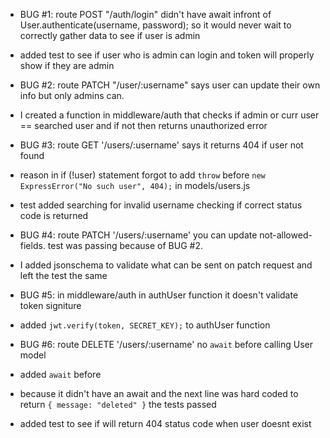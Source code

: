 - BUG #1: route POST "/auth/login" didn't have await infront of User.authenticate(username, password); so it would never wait to correctly gather data to see if user is admin
- added test to see if user who is admin can login and token will properly show if they are admin

- BUG #2: route PATCH "/user/:username" says user can update their own info but only admins can.
- I created a function in middleware/auth that checks if admin or curr user == searched user and if not then returns unauthorized error

- BUG #3: route GET '/users/:username' says it returns 404 if user not found 
- reason in if (!user) statement forgot to add `throw` before `new ExpressError("No such user", 404);` in models/users.js
- test added searching for invalid username checking if correct status code is returned

- BUG #4: route PATCH '/users/:username' you can update not-allowed-fields. test was passing because of BUG #2. 
- I added jsonschema to validate what can be sent on patch request and left the test the same

- BUG #5: in middleware/auth in authUser function it doesn't validate token signiture
- added `jwt.verify(token, SECRET_KEY);` to authUser function

- BUG #6: route DELETE '/users/:username' no `await` before calling User model
- added `await` before
- because it didn't have an await and the next line was hard coded to return `{ message: "deleted" }` the tests passed
- added test to see if will return 404 status code when user doesnt exist